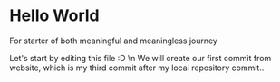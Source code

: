 # Hello World
For starter of both meaningful and meaningless journey

Let's start by editing this file :D \n
We will create our first commit from website, which is my third commit after my local repository commit..
